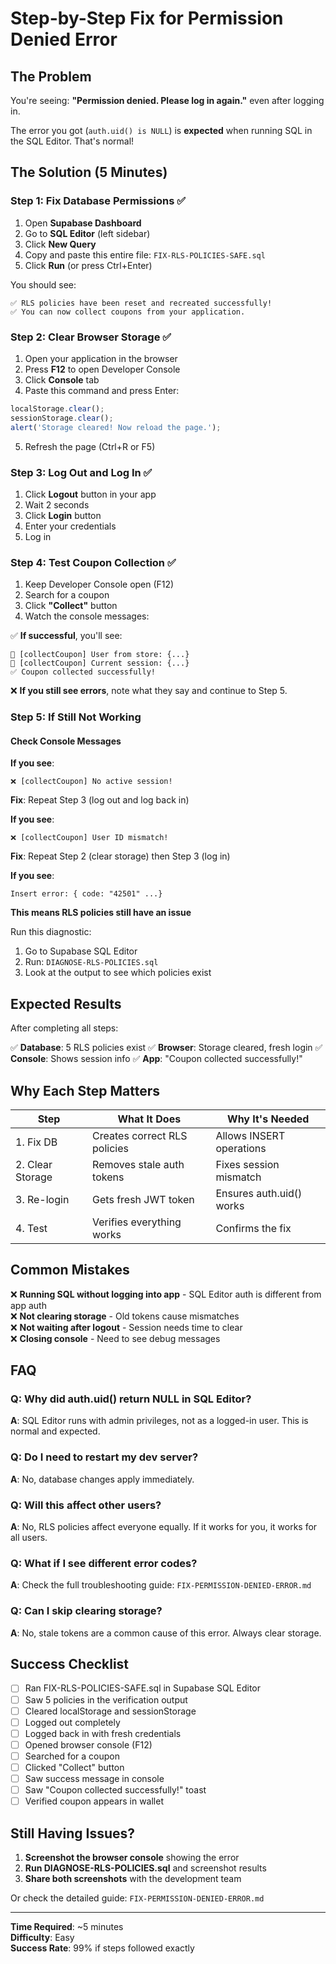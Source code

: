 # Step-by-Step Fix for Permission Denied Error

## The Problem
You're seeing: **"Permission denied. Please log in again."** even after logging in.

The error you got (`auth.uid() is NULL`) is **expected** when running SQL in the SQL Editor. That's normal!

## The Solution (5 Minutes)

### Step 1: Fix Database Permissions ✅

1. Open **Supabase Dashboard**
2. Go to **SQL Editor** (left sidebar)
3. Click **New Query**
4. Copy and paste this entire file: `FIX-RLS-POLICIES-SAFE.sql`
5. Click **Run** (or press Ctrl+Enter)

You should see:
```
✅ RLS policies have been reset and recreated successfully!
✅ You can now collect coupons from your application.
```

### Step 2: Clear Browser Storage ✅

1. Open your application in the browser
2. Press **F12** to open Developer Console
3. Click **Console** tab
4. Paste this command and press Enter:
```javascript
localStorage.clear();
sessionStorage.clear();
alert('Storage cleared! Now reload the page.');
```
5. Refresh the page (Ctrl+R or F5)

### Step 3: Log Out and Log In ✅

1. Click **Logout** button in your app
2. Wait 2 seconds
3. Click **Login** button
4. Enter your credentials
5. Log in

### Step 4: Test Coupon Collection ✅

1. Keep Developer Console open (F12)
2. Search for a coupon
3. Click **"Collect"** button
4. Watch the console messages:

✅ **If successful**, you'll see:
```
🔐 [collectCoupon] User from store: {...}
🔐 [collectCoupon] Current session: {...}
✅ Coupon collected successfully!
```

❌ **If you still see errors**, note what they say and continue to Step 5.

### Step 5: If Still Not Working

#### Check Console Messages

**If you see**:
```
❌ [collectCoupon] No active session!
```
**Fix**: Repeat Step 3 (log out and log back in)

**If you see**:
```
❌ [collectCoupon] User ID mismatch!
```
**Fix**: Repeat Step 2 (clear storage) then Step 3 (log in)

**If you see**:
```
Insert error: { code: "42501" ...}
```
**This means RLS policies still have an issue**

Run this diagnostic:
1. Go to Supabase SQL Editor
2. Run: `DIAGNOSE-RLS-POLICIES.sql`
3. Look at the output to see which policies exist

## Expected Results

After completing all steps:

✅ **Database**: 5 RLS policies exist
✅ **Browser**: Storage cleared, fresh login
✅ **Console**: Shows session info
✅ **App**: "Coupon collected successfully!"

## Why Each Step Matters

| Step | What It Does | Why It's Needed |
|------|--------------|-----------------|
| 1. Fix DB | Creates correct RLS policies | Allows INSERT operations |
| 2. Clear Storage | Removes stale auth tokens | Fixes session mismatch |
| 3. Re-login | Gets fresh JWT token | Ensures auth.uid() works |
| 4. Test | Verifies everything works | Confirms the fix |

## Common Mistakes

❌ **Running SQL without logging into app** - SQL Editor auth is different from app auth  
❌ **Not clearing storage** - Old tokens cause mismatches  
❌ **Not waiting after logout** - Session needs time to clear  
❌ **Closing console** - Need to see debug messages  

## FAQ

### Q: Why did auth.uid() return NULL in SQL Editor?
**A**: SQL Editor runs with admin privileges, not as a logged-in user. This is normal and expected.

### Q: Do I need to restart my dev server?
**A**: No, database changes apply immediately.

### Q: Will this affect other users?
**A**: No, RLS policies affect everyone equally. If it works for you, it works for all users.

### Q: What if I see different error codes?
**A**: Check the full troubleshooting guide: `FIX-PERMISSION-DENIED-ERROR.md`

### Q: Can I skip clearing storage?
**A**: No, stale tokens are a common cause of this error. Always clear storage.

## Success Checklist

- [ ] Ran FIX-RLS-POLICIES-SAFE.sql in Supabase SQL Editor
- [ ] Saw 5 policies in the verification output
- [ ] Cleared localStorage and sessionStorage
- [ ] Logged out completely
- [ ] Logged back in with fresh credentials
- [ ] Opened browser console (F12)
- [ ] Searched for a coupon
- [ ] Clicked "Collect" button
- [ ] Saw success message in console
- [ ] Saw "Coupon collected successfully!" toast
- [ ] Verified coupon appears in wallet

## Still Having Issues?

1. **Screenshot the browser console** showing the error
2. **Run DIAGNOSE-RLS-POLICIES.sql** and screenshot results
3. **Share both screenshots** with the development team

Or check the detailed guide: `FIX-PERMISSION-DENIED-ERROR.md`

---

**Time Required**: ~5 minutes  
**Difficulty**: Easy  
**Success Rate**: 99% if steps followed exactly
